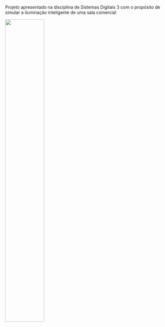 Projeto apresentado na disciplina de Sistemas Digitais 3 com o propósito de simular a iluminação inteligente de uma sala comercial





[<img src="https://img.youtube.com/vi/_4WraT1c_xE/maxresdefault.jpg" width="50%">](https://www.youtube.com/watch?v=_4WraT1c_xE&t)
